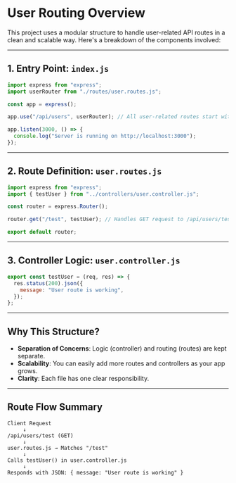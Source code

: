 # User Routing Overview

This project uses a modular structure to handle user-related API routes in a clean and scalable way. Here's a breakdown of the components involved:

---

## 1. Entry Point: `index.js`

```js
import express from "express";
import userRouter from "./routes/user.routes.js";

const app = express();

app.use("/api/users", userRouter); // All user-related routes start with /api/users

app.listen(3000, () => {
  console.log("Server is running on http://localhost:3000");
});
```

---

## 2. Route Definition: `user.routes.js`

```js
import express from "express";
import { testUser } from "../controllers/user.controller.js";

const router = express.Router();

router.get("/test", testUser); // Handles GET request to /api/users/test

export default router;
```

---

## 3. Controller Logic: `user.controller.js`

```js
export const testUser = (req, res) => {
  res.status(200).json({
    message: "User route is working",
  });
};
```

---

## Why This Structure?

- **Separation of Concerns**: Logic (controller) and routing (routes) are kept separate.
- **Scalability**: You can easily add more routes and controllers as your app grows.
- **Clarity**: Each file has one clear responsibility.

---

## Route Flow Summary

```
Client Request
     ↓
/api/users/test (GET)
     ↓
user.routes.js → Matches "/test"
     ↓
Calls testUser() in user.controller.js
     ↓
Responds with JSON: { message: "User route is working" }
```

